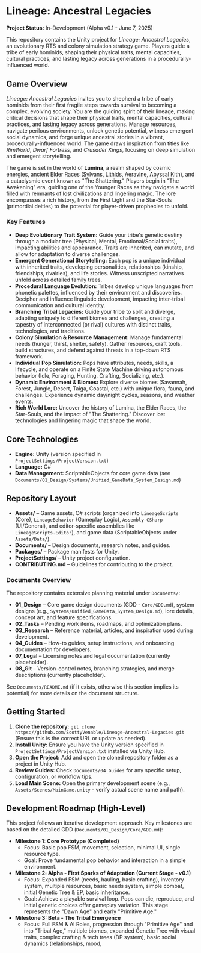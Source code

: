 # Lineage: Ancestral Legacies

**Project Status:** In-Development (Alpha v0.1 - June 7, 2025)

This repository contains the Unity project for *Lineage: Ancestral Legacies*, an evolutionary RTS and colony simulation strategy game. Players guide a tribe of early hominids, shaping their physical traits, mental capacities, cultural practices, and lasting legacy across generations in a procedurally-influenced world.

## Game Overview

*Lineage: Ancestral Legacies* invites you to shepherd a tribe of early hominids from their first fragile steps towards survival to becoming a complex, evolving society. You are the guiding spirit of their lineage, making critical decisions that shape their physical traits, mental capacities, cultural practices, and lasting legacy across generations. Manage resources, navigate perilous environments, unlock genetic potential, witness emergent social dynamics, and forge unique ancestral stories in a vibrant, procedurally-influenced world. The game draws inspiration from titles like *RimWorld*, *Dwarf Fortress*, and *Crusader Kings*, focusing on deep simulation and emergent storytelling.

The game is set in the world of **Lumina**, a realm shaped by cosmic energies, ancient Elder Races (Sylvans, Lithids, Aeravine, Abyssal Kith), and a cataclysmic event known as "The Shattering." Players begin in "The Awakening" era, guiding one of the Younger Races as they navigate a world filled with remnants of lost civilizations and lingering magic. The lore encompasses a rich history, from the First Light and the Star-Souls (primordial deities) to the potential for player-driven prophecies to unfold.

### Key Features
*   **Deep Evolutionary Trait System:** Guide your tribe's genetic destiny through a modular tree (Physical, Mental, Emotional/Social traits), impacting abilities and appearance. Traits are inherited, can mutate, and allow for adaptation to diverse challenges.
*   **Emergent Generational Storytelling:** Each pop is a unique individual with inherited traits, developing personalities, relationships (kinship, friendships, rivalries), and life stories. Witness unscripted narratives unfold across detailed family trees.
*   **Procedural Language Evolution:** Tribes develop unique languages from phonetic palettes, influenced by their environment and discoveries. Decipher and influence linguistic development, impacting inter-tribal communication and cultural identity.
*   **Branching Tribal Legacies:** Guide your tribe to split and diverge, adapting uniquely to different biomes and challenges, creating a tapestry of interconnected (or rival) cultures with distinct traits, technologies, and traditions.
*   **Colony Simulation & Resource Management:** Manage fundamental needs (hunger, thirst, shelter, safety). Gather resources, craft tools, build structures, and defend against threats in a top-down RTS framework.
*   **Individual Pop Simulation:** Pops have attributes, needs, skills, a lifecycle, and operate on a Finite State Machine driving autonomous behavior (Idle, Foraging, Hunting, Crafting, Socializing, etc.).
*   **Dynamic Environment & Biomes:** Explore diverse biomes (Savannah, Forest, Jungle, Desert, Taiga, Coastal, etc.) with unique flora, fauna, and challenges. Experience dynamic day/night cycles, seasons, and weather events.
*   **Rich World Lore:** Uncover the history of Lumina, the Elder Races, the Star-Souls, and the impact of "The Shattering." Discover lost technologies and lingering magic that shape the world.

## Core Technologies
*   **Engine:** Unity (version specified in `ProjectSettings/ProjectVersion.txt`)
*   **Language:** C#
*   **Data Management:** ScriptableObjects for core game data (see `Documents/01_Design/Systems/Unified_GameData_System_Design.md`)

## Repository Layout

- **Assets/** – Game assets, C# scripts (organized into `LineageScripts` (Core), `LineageBehavior` (Gameplay Logic), `Assembly-CSharp` (UI/General), and editor-specific assemblies like `LineageScripts.Editor`), and game data (ScriptableObjects under `Assets/Data/`).
- **Documents/** – Design documents, research notes, and guides.
- **Packages/** – Package manifests for Unity.
- **ProjectSettings/** – Unity project configuration.
- **CONTRIBUTING.md** – Guidelines for contributing to the project.

### Documents Overview

The repository contains extensive planning material under `Documents/`:

- **01_Design** – Core game design documents (GDD - `Core/GDD.md`), system designs (e.g., `Systems/Unified_GameData_System_Design.md`), lore details, concept art, and feature specifications.
- **02_Tasks** – Pending work items, roadmaps, and optimization plans.
- **03_Research** – Reference material, articles, and inspiration used during development.
- **04_Guides** – How-to guides, setup instructions, and onboarding documentation for developers.
- **07_Legal** – Licensing notes and legal documentation (currently placeholder).
- **08_Git** – Version-control notes, branching strategies, and merge descriptions (currently placeholder).

See `Documents/README.md` (if it exists, otherwise this section implies its potential) for more details on the document structure.

## Getting Started

1.  **Clone the repository:** `git clone https://github.com/ScottyVenable/Lineage-Ancestral-Legacies.git` (Ensure this is the correct URL or update as needed).
2.  **Install Unity:** Ensure you have the Unity version specified in `ProjectSettings/ProjectVersion.txt` installed via Unity Hub.
3.  **Open the Project:** Add and open the cloned repository folder as a project in Unity Hub.
4.  **Review Guides:** Check `Documents/04_Guides` for any specific setup, configuration, or workflow tips.
5.  **Load Main Scene:** Open the primary development scene (e.g., `Assets/Scenes/MainGame.unity` - verify actual scene name and path).

## Development Roadmap (High-Level)

This project follows an iterative development approach. Key milestones are based on the detailed GDD (`Documents/01_Design/Core/GDD.md`):

*   **Milestone 1: Core Prototype (Completed)**
    *   Focus: Basic pop FSM, movement, selection, minimal UI, single resource type.
    *   Goal: Prove fundamental pop behavior and interaction in a simple environment.
*   **Milestone 2: Alpha - First Sparks of Adaptation (Current Stage - v0.1)**
    *   Focus: Expanded FSM (needs, hauling, basic crafting), inventory system, multiple resources, basic needs system, simple combat, initial Genetic Tree & EP, basic inheritance.
    *   Goal: Achieve a playable survival loop. Pops can die, reproduce, and initial genetic choices offer gameplay variation. This stage represents the "Dawn Age" and early "Primitive Age."
*   **Milestone 3: Beta - The Tribal Emergence**
    *   Focus: Full FSM & AI Roles, progression through "Primitive Age" and into "Tribal Age," multiple biomes, expanded Genetic Tree with visual traits, complex crafting & tech trees (DP system), basic social dynamics (relationships, mood,
